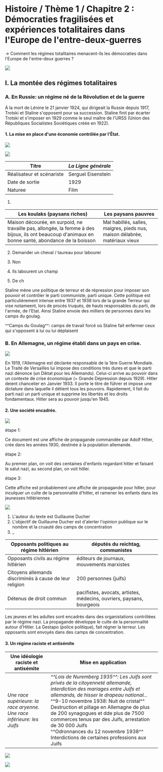 # Histoire / Thème 1 / Chapitre 2 : Démocraties fragilisées et expériences totalitaires dans l'Europe de l'entre-deux-guerres

→ Comment les régimes totalitaires menacent-ils les démocraties dans l'Europe de l'entre-deux guerres ?

![](../../../assets/scans/2024-novm-13-1.png)

## I. La montée des régimes totalitaires
### A. En Russie: un régime né de la Révolution et de la guerre

À la mort de Lénine le 21 janvier 1924, qui dirigeait la Russie depuis 1917, Trotski et Staline s'opposent pour sa succession. Staline finit par écarter Trotski et s'imposer en 1929 comme le seul maître de l'URSS (Union des Républiques Socialistes Soviétiques créée en 1922).

#### 1. La mise en place d'une économie contrôlée par l'Êtat.

![](../../../assets/scans/2024-novm-13-2.png)

![](../../../assets/scans/2024-novm-13-3.png)

| Titre                     | *La Ligne générale* |
|---------------------------|---------------------|
| Réalisateur et scénariste | Sergueï Eisenstein  |
| Date de sortie            | 1929                |
| Naturee                    | Film                |

1.
| Les koulaks (paysans riches)                                                                                                                       | Les paysans pauvres |
|----------------------------------------------------------------------------------------------------------------------------------------------------|---|
| Maison décourée, en surpoid, ne travaille pas, allongée, la femme à des bijoux, ils ont beaucoup d'animaux en bonne santé, abondance de la boisson | Mal habillés, salles, maigres, pieds nus, maison délabrée, matériaux vieux |

2. Demander un cheval / taureau pour labourer
3. Non

4. Ils labourent un champ
5. De ch

Staline mène une politique de terreur et de répression pour imposer son pouvoir et contrôler le parti communiste, parti unique. Cette politique est particulièrement intense entre 1937 et 1938 lors de la grande Terreur qui vise notameent, lors de procès truqués, de hauts responsables du parti, de l'armée, de l'Etat. Ainsi Staline envoie des milliers de personnes dans les camps du goulag.

^^Camps du Goulag^^: camps de travail forcé où Staline fait enfermer ceux qui s'opposent à lui ou lui déplaisent

### B. En Allemagne, un régime établi dans un pays en crise.

![](../../../assets/scans/2024-novm-20-1.png)

En 1919, l'Allemagne est déclarée responsable de la 1ère Guerre Mondiale. Le Traité de Versailles lui impose des conditions très dures et que le parti nazi dénonce (un Diktat pour les Allemands). Celui-ci arrive au pouvoir dans un contexte de crise économique (= Grande Dépression depuis 1929). Hitler deient chancelier en Janvier 1933. Il porte le titre de führer et impose une dictature dans laquelle il détient tous les pouvoirs. Rapidement, il fait du parti nazi un parti unique et supprime les libertés  et les droits fondamentaux. Hitler sera au pouvoir jusqu'en 1945.

#### 2. Une société encadrée.

![](../../../assets/scans/2024-novm-20-2.png)

étape 1:

Ce document est une affiche de propagande commandée par Adolf Hitler, crée dans les années 1930, destinée à la population allemande.

étape 2: 

Au premier plan, on voit des centaines d'enfants regardant hitler et faisant le salut nazi, au second plan, on voit hitler.

étape 3:

Cette affiche est probablement une affiche de propagande pour hitler, pour inculquer un culte de la personnalité d'hitler, et ramener les enfants dans les jeunesses hitlériennes

![](../../../assets/scans/2024-novm-21-1.png)

1. L'auteur du texte est Guillaume Ducher
2. L'objectif de Guillaume Ducher est d'alerter l'opinion publique sur le nombre et la cruauté des camps de concentration
3. _


| Opposants politiques au régime hitlérien                | députés du reichtag, communistes                                      |
|---------------------------------------------------------|-----------------------------------------------------------------------|
| Opposants civils au régime hitlérien                    | éditeurs de journaux, mouvements marxistes                            |
| Citoyens allemands discriminés à cause de leur religion | 200 personnes (juifs)                                                 |
| Détenus de droit commun                                 | pacifistes, avocats, artistes, médecins, ouvriers, paysans, bourgeois |

Les jeunes et les adultes sont encadrés dans des organistations contrôlées par le régime nazi. La propagande développe le culte de la personnalité autour d'Hitler.
La Gestapo (police politique), fait régner la terreur. Les opposants sont envoyés dans des camps de concentration.

#### 3. Un régime raciste et antisémite

| Une idéologie raciste et antisémite                                             | Mise en application                                                                                                                                                                                                                                                                                                                                                                                                                                                     |
|---------------------------------------------------------------------------------|-------------------------------------------------------------------------------------------------------------------------------------------------------------------------------------------------------------------------------------------------------------------------------------------------------------------------------------------------------------------------------------------------------------------------------------------------------------------------|
| _Une race supérieure: la race aryenne._ <br/> _Une race inférieure: les Juifs_  | _^^Lois de Nuremberg 1935^^: Les Juifs sont privés de la citoyenneté allemande, interdiction des mariages entre Juifs et allemands, de hisser le drapeau national..._ <br />^^9-10 novembre 1938: Nuit de cristal^^<br /> Destruction et pillage en Allemagne de plus de 200 synagogues et dde plus de 7500 commerces tenus par des Juifs, arrestation de 30 000 Juifs<br />^^Odronnances du 12 novembre 1938^^ <br /> Interdictions de certaines professions aux Juifs |

![](../../../assets/scans/2024-novm-21-2.png)

![](../../../assets/scans/2024-novm-21-3.png)

